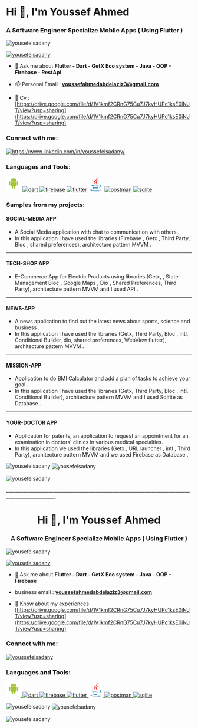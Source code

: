 <h1 align="start">Hi 👋, I'm Youssef Ahmed</h1>
<h3 align="start">A Software Engineer Specialize Mobile Apps ( Using Flutter )</h3>

<p align="left"> <img src="https://komarev.com/ghpvc/?username=yousefelsadany&label=Profile%20views&color=0e75b6&style=flat" alt="yousefelsadany" /> </p>

<p align="left"> <a href="https://github.com/ryo-ma/github-profile-trophy"><img src="https://github-profile-trophy.vercel.app/?username=yousefelsadany" alt="yousefelsadany" /></a> </p>

- 💬 Ask me about **Flutter - Dart - GetX Eco system - Java - OOP - Firebase - RestApi**

- 📫 Personal Email : **youssefahmedabdelaziz3@gmail.com**

- 📄 Cv : [https://drive.google.com/file/d/1V1kmf2CRnG75Cu7J7kyHUPc1ksE0iNJT/view?usp=sharing](https://drive.google.com/file/d/1V1kmf2CRnG75Cu7J7kyHUPc1ksE0iNJT/view?usp=sharing)

<h3 align="left">Connect with me:</h3>
<p align="left">
<a href="https://www.linkedin.com/in/youssefelsadany/" target="blank"><img align="center" src="https://raw.githubusercontent.com/rahuldkjain/github-profile-readme-generator/master/src/images/icons/Social/linked-in-alt.svg" alt="https://www.linkedin.com/in/youssefelsadany/" height="30" width="40" /></a>
</p>

<h3 align="left">Languages and Tools:</h3>
<p align="left"> <a href="https://developer.android.com" target="_blank" rel="noreferrer"> <img src="https://raw.githubusercontent.com/devicons/devicon/master/icons/android/android-original-wordmark.svg" alt="android" width="40" height="40"/> </a> <a href="https://dart.dev" target="_blank" rel="noreferrer"> <img src="https://www.vectorlogo.zone/logos/dartlang/dartlang-icon.svg" alt="dart" width="40" height="40"/> </a> <a href="https://firebase.google.com/" target="_blank" rel="noreferrer"> <img src="https://www.vectorlogo.zone/logos/firebase/firebase-icon.svg" alt="firebase" width="40" height="40"/> </a> <a href="https://flutter.dev" target="_blank" rel="noreferrer"> <img src="https://www.vectorlogo.zone/logos/flutterio/flutterio-icon.svg" alt="flutter" width="40" height="40"/> </a> <a href="https://www.java.com" target="_blank" rel="noreferrer"> <img src="https://raw.githubusercontent.com/devicons/devicon/master/icons/java/java-original.svg" alt="java" width="40" height="40"/> </a> <a href="https://postman.com" target="_blank" rel="noreferrer"> <img src="https://www.vectorlogo.zone/logos/getpostman/getpostman-icon.svg" alt="postman" width="40" height="40"/> </a> <a href="https://www.sqlite.org/" target="_blank" rel="noreferrer"> <img src="https://www.vectorlogo.zone/logos/sqlite/sqlite-icon.svg" alt="sqlite" width="40" height="40"/> </a> </p>

<h3 align="left">Samples from my projects: </h3>

<h4 align="left">SOCIAL-MEDIA APP</h4>

- A Social Media application with chat to communication with others .
- In this application I have used the libraries (Firebase , Getx , Third Party, Bloc ,
shared preferences), architecture pattern MVVM .

<hr>

<h4 align="left">TECH-SHOP APP</h4>

- E-Commerce App for Electric Products using libraries (Getx, , State Management
Bloc , Google Maps , Dio , Shared Preferences, Third Party), architecture pattern
MVVM and I used API .

<hr>

<h4 align="left">NEWS-APP</h4>

- A news application to find out the latest news about sports, science and business .
- In this application I have used the libraries (Getx, Third Party, Bloc , intl,
Conditional Builder, dio, shared preferences, WebView flutter), architecture pattern
MVVM .

<hr>

<h4 align="left">MISSION-APP</h4>

- Application to do BMI Calculator and add a plan of tasks to achieve your goal .
- In this application I have used the libraries (Getx, Third Party, Bloc , intl,
Conditional Builder), architecture pattern MVVM and I used Sqlfite as Database .

<hr>

<h4 align="left">YOUR-DOCTOR APP</h4>

- Application for patents, an application to request an appointment for an
examination in doctors' clinics in various medical specialties.
- In this application we used the libraries (Getx , URL launcher , intl , Third Party),
architecture pattern MVVM and we used Firebase as Database .




<p><img align="left" src="https://github-readme-stats.vercel.app/api/top-langs?username=yousefelsadany&show_icons=true&locale=en&layout=compact" alt="yousefelsadany" /></p>

<p>&nbsp;<img align="center" src="https://github-readme-stats.vercel.app/api?username=yousefelsadany&show_icons=true&locale=en" alt="yousefelsadany" /></p>

<p><img align="center" src="https://github-readme-streak-stats.herokuapp.com/?user=yousefelsadany&" alt="yousefelsadany" /></p>
___________________________________________________________________________________________________
<h1 align="center">Hi 👋, I'm Youssef Ahmed</h1>
<h3 align="center">A Software Engineer Specialize Mobile Apps ( Using Flutter )</h3>

<p align="left"> <img src="https://komarev.com/ghpvc/?username=yousefelsadany&label=Profile%20views&color=0e75b6&style=flat" alt="yousefelsadany" /> </p>

<p align="left"> <a href="https://github.com/ryo-ma/github-profile-trophy"><img src="https://github-profile-trophy.vercel.app/?username=yousefelsadany" alt="yousefelsadany" /></a> </p>

- 💬 Ask me about **Flutter - Dart - GetX Eco system - Java - OOP - Firebase**

- business email : **youssefahmedabdelaziz3@gmail.com**

- 📄 Know about my experiences [https://drive.google.com/file/d/1V1kmf2CRnG75Cu7J7kyHUPc1ksE0iNJT/view?usp=sharing](https://drive.google.com/file/d/1V1kmf2CRnG75Cu7J7kyHUPc1ksE0iNJT/view?usp=sharing)

<h3 align="left">Connect with me:</h3>
<p align="left">
<a href="https://linkedin.com/in/youssefelsadany" target="blank"><img align="center" src="https://raw.githubusercontent.com/rahuldkjain/github-profile-readme-generator/master/src/images/icons/Social/linked-in-alt.svg" alt="youssefelsadany" height="30" width="40" /></a>
</p>

<h3 align="left">Languages and Tools:</h3>
<p align="left"> <a href="https://developer.android.com" target="_blank" rel="noreferrer"> <img src="https://raw.githubusercontent.com/devicons/devicon/master/icons/android/android-original-wordmark.svg" alt="android" width="40" height="40"/> </a> <a href="https://dart.dev" target="_blank" rel="noreferrer"> <img src="https://www.vectorlogo.zone/logos/dartlang/dartlang-icon.svg" alt="dart" width="40" height="40"/> </a> <a href="https://firebase.google.com/" target="_blank" rel="noreferrer"> <img src="https://www.vectorlogo.zone/logos/firebase/firebase-icon.svg" alt="firebase" width="40" height="40"/> </a> <a href="https://flutter.dev" target="_blank" rel="noreferrer"> <img src="https://www.vectorlogo.zone/logos/flutterio/flutterio-icon.svg" alt="flutter" width="40" height="40"/> </a> <a href="https://www.java.com" target="_blank" rel="noreferrer"> <img src="https://raw.githubusercontent.com/devicons/devicon/master/icons/java/java-original.svg" alt="java" width="40" height="40"/> </a> <a href="https://postman.com" target="_blank" rel="noreferrer"> <img src="https://www.vectorlogo.zone/logos/getpostman/getpostman-icon.svg" alt="postman" width="40" height="40"/> </a> <a href="https://www.sqlite.org/" target="_blank" rel="noreferrer"> <img src="https://www.vectorlogo.zone/logos/sqlite/sqlite-icon.svg" alt="sqlite" width="40" height="40"/> </a> </p>

<p><img align="left" src="https://github-readme-stats.vercel.app/api/top-langs?username=yousefelsadany&show_icons=true&locale=en&layout=compact" alt="yousefelsadany" /></p>

<p>&nbsp;<img align="center" src="https://github-readme-stats.vercel.app/api?username=yousefelsadany&show_icons=true&locale=en" alt="yousefelsadany" /></p>

<p><img align="center" src="https://github-readme-streak-stats.herokuapp.com/?user=yousefelsadany&" alt="yousefelsadany" /></p>
